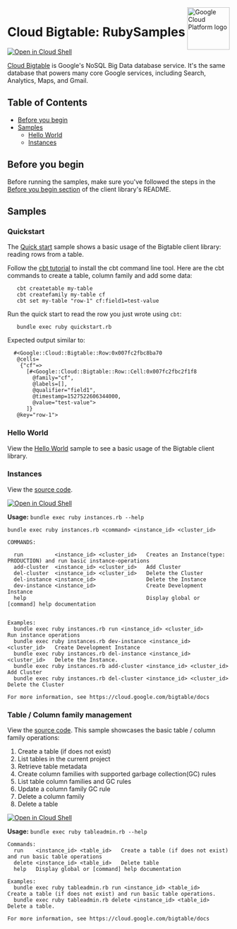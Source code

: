 <img src="https://avatars2.githubusercontent.com/u/2810941?v=3&s=96" alt="Google Cloud Platform logo" title="Google Cloud Platform" align="right" height="96" width="96"/>

# Cloud Bigtable: RubySamples

[![Open in Cloud Shell][shell_img]][shell_link]

[Cloud Bigtable](https://cloud.google.com/bigtable/docs/) is Google&#x27;s NoSQL Big Data database service. It&#x27;s the same database that powers many core Google services, including Search, Analytics, Maps, and Gmail.

## Table of Contents

<!-- START doctoc generated TOC please keep comment here to allow auto update -->
<!-- DON'T EDIT THIS SECTION, INSTEAD RE-RUN doctoc TO UPDATE -->


- [Before you begin](#before-you-begin)
- [Samples](#samples)
  - [Hello World](#hello-world)
  - [Instances](#instances)

<!-- END doctoc generated TOC please keep comment here to allow auto update -->


## Before you begin

Before running the samples, make sure you've followed the steps in the
[Before you begin section](../README.md#before-you-begin) of the client
library's README.

## Samples

### Quickstart
The [Quick start](quickstart.rb) sample shows a basic usage of the Bigtable client library: reading rows from a table.

Follow the [cbt tutorial](https://cloud.google.com/bigtable/docs/quickstart-cbt) to install the cbt command line tool.
Here are the cbt commands to create a table, column family and add some data:
```
   cbt createtable my-table
   cbt createfamily my-table cf
   cbt set my-table "row-1" cf:field1=test-value
```

Run the quick start to read the row you just wrote using `cbt`:
```
   bundle exec ruby quickstart.rb
```
Expected output similar to:
```
  #<Google::Cloud::Bigtable::Row:0x007fc2fbc8ba70
   @cells=
    {"cf"=>
      [#<Google::Cloud::Bigtable::Row::Cell:0x007fc2fbc2f1f8
        @family="cf",
        @labels=[],
        @qualifier="field1",
        @timestamp=1527522606344000,
        @value="test-value">
      ]}
   @key="row-1">
```

### Hello World

View the [Hello World][hello_world_directory] sample to see a basic usage of
the Bigtable client library.

### Instances

View the [source code][instances_0_code].

[![Open in Cloud Shell][shell_img]](https://console.cloud.google.com/cloudshell/open?git_repo=https://github.com/GoogleCloudPlatform/google-cloud-ruby&page=editor&open_in_editor=google-cloud-bigtable/samples/instances.rb,samples/README.md)

__Usage:__ `bundle exec ruby instances.rb --help`

```
bundle exec ruby instances.rb <command> <instance_id> <cluster_id>

COMMANDS:

  run          <instance_id> <cluster_id>   Creates an Instance(type: PRODUCTION) and run basic instance-operations
  add-cluster  <instance_id> <cluster_id>   Add Cluster
  del-cluster  <instance_id> <cluster_id>   Delete the Cluster
  del-instance <instance_id>                Delete the Instance
  dev-instance <instance_id>                Create Development Instance
  help                                      Display global or [command] help documentation


Examples:
  bundle exec ruby instances.rb run <instance_id> <cluster_id>            Run instance operations
  bundle exec ruby instances.rb dev-instance <instance_id> <cluster_id>   Create Development Instance
  bundle exec ruby instances.rb del-instance <instance_id> <cluster_id>   Delete the Instance.
  bundle exec ruby instances.rb add-cluster <instance_id> <cluster_id>    Add Cluster
  bundle exec ruby instances.rb del-cluster <instance_id> <cluster_id>    Delete the Cluster

For more information, see https://cloud.google.com/bigtable/docs
```

### Table / Column family management

View the [source code](tableadmin.rb).
This sample showcases the basic table / column family operations:
1. Create a table (if does not exist)
1. List tables in the current project
1. Retrieve table metadata
1. Create column families with supported garbage collection(GC) rules
1. List table column families and GC rules
1. Update a column family GC rule
1. Delete a column family
1. Delete a table

[![Open in Cloud Shell][shell_img]](https://console.cloud.google.com/cloudshell/open?git_repo=https://github.com/GoogleCloudPlatform/google-cloud-ruby&page=editor&page=editor&open_in_editor=google-cloud-bigtable/samples/tableadmin.rb,samples/README.md)

__Usage:__ `bundle exec ruby tableadmin.rb --help`

```
Commands:
  run    <instance_id> <table_id>   Create a table (if does not exist) and run basic table operations
  delete <instance_id> <table_id>   Delete table
  help   Display global or [command] help documentation

Examples:
  bundle exec ruby tableadmin.rb run <instance_id> <table_id>     Create a table (if does not exist) and run basic table operations.
  bundle exec ruby tableadmin.rb delete <instance_id> <table_id>  Delete a table. 

For more information, see https://cloud.google.com/bigtable/docs
```
[instances_0_docs]: https://cloud.google.com/bigtable/docs/
[instances_0_code]: instances.rb

[hello_world_directory]: hello-world

[shell_img]: //gstatic.com/cloudssh/images/open-btn.png
[shell_link]: https://console.cloud.google.com/cloudshell/open?git_repo=https://github.com/googleapis/google-cloud-ruby&page=editor&open_in_editor=google-cloud-bigtable/samples/README.md

